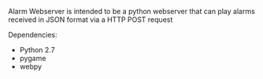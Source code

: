 Alarm Webserver is intended to be a python webserver that can play alarms received in JSON format via a HTTP POST request

Dependencies:
- Python 2.7
- pygame
- webpy